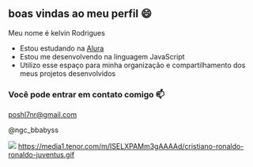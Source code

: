 ## boas vindas ao meu perfil 😄

Meu nome é kelvin Rodrigues

- Estou estudando na [Alura](https://www.alura.com.br)
- Estou me desenvolvendo na linguagem JavaScript
- Utilizo esse espaço para minha organização e compartilhamento dos meus projetos desenvolvidos

### Você pode entrar em contato comigo 📫

poshl7nr@gmail.com

@ngc_bbabyss

![](https://media1.tenor.com/m/ISELXPAMm3gAAAAd/cristiano-ronaldo-ronaldo-juventus.gif)
https://media1.tenor.com/m/ISELXPAMm3gAAAAd/cristiano-ronaldo-ronaldo-juventus.gif


